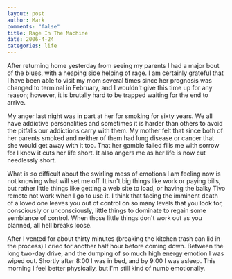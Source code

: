 ```yaml
--- 
layout: post
author: Mark
comments: "false"
title: Rage In The Machine
date: 2006-4-24
categories: life
---
```

After returning home yesterday from seeing my parents I had a major bout of the blues, with a heaping side helping of rage. I am certainly grateful that I have been able to visit my mom several times since her prognosis was changed to terminal in February, and I wouldn't give this time up for any reason; however, it is brutally hard to be trapped waiting for the end to arrive.

My anger last night was in part at her for smoking for sixty years. We all have addictive personalities and sometimes it is harder than others to avoid the pitfalls our addictions carry with them. My mother felt that since both of her parents smoked and neither of them had lung disease or cancer that she would get away with it too. That her gamble failed fills me with sorrow for I know it cuts her life short. It also angers me as her life is now cut needlessly short.

What is so difficult about the swirling mess of emotions I am feeling now is not knowing what will set me off. It isn't big things like work or paying bills, but rather little things like getting a web site to load, or having the balky Tivo remote not work when I go to use it. I think that facing the imminent death of a loved one leaves you out of control on so many levels that you look for, consciously or unconsciously, little things to dominate to regain some semblance of control. When those little things don't work out as you planned, all hell breaks loose.

After I vented for about thirty minutes (breaking the kitchen trash can lid in the process) I cried for another half hour before coming down. Between the long two-day drive, and the dumping of so much high energy emotion I was wiped out.  Shortly after 8:00 I was in bed, and by 9:00 I was asleep. This morning I feel better physically, but I'm still kind of numb emotionally.
